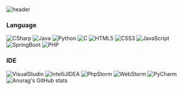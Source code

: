 ![header](https://capsule-render.vercel.app/api?type=slice&color=auto&height=300&section=header&text=jsjshub&fontSize=70&fontAlign=80&rotate=20&fontAlignY=35)
### Language
![CSharp](https://img.shields.io/badge/CSharp-239120?style=flat-square&logo=CSharp&logoColor=white) ![Java](https://img.shields.io/badge/Java-007396?style=flat-square&logo=Java&logoColor=white) ![Python](https://img.shields.io/badge/Python-3776AB?style=flat-square&logo=Python&logoColor=white) ![C](https://img.shields.io/badge/C-A8B9CC?style=flat-square&logo=C&logoColor=white) ![HTML5](https://img.shields.io/badge/HTML5-E34F26?style=flat-square&logo=HTML5&logoColor=white) ![CSS3](https://img.shields.io/badge/CSS3-1572B6?style=flat-square&logo=CSS3&logoColor=white) ![JavaScript](https://img.shields.io/badge/JavaScript-F7DF1E?style=flat-square&logo=JavaScript&logoColor=white) ![SpringBoot](https://img.shields.io/badge/SpringBoot-6DB33F?style=flat-square&logo=SpringBoot&logoColor=white) ![PHP](https://img.shields.io/badge/PHP-777BB4?style=flat-square&logo=PHP&logoColor=white)

### IDE
![VisualStudio](https://img.shields.io/badge/VisualStudio-5C2D91?style=flat-square&logo=VisualStudio&logoColor=white) ![IntelliJIDEA](https://img.shields.io/badge/IntelliJIDEA-000000?style=flat-square&logo=IntelliJIDEA&logoColor=white) ![PhpStorm](https://img.shields.io/badge/PhpStorm-000000?style=flat-square&logo=PhpStorm&logoColor=white) ![WebStorm](https://img.shields.io/badge/WebStorm-000000?style=flat-square&logo=WebStorm&logoColor=white) ![PyCharm](https://img.shields.io/badge/PyCharm-000000?style=flat-square&logo=PyCharm&logoColor=white) 
![Anurag's GitHub stats](https://github-readme-stats.vercel.app/api?username=jsjshub&theme=default&show_icons=true&hide=stars)





<!-- ### Hi there 👋
![header](https://capsule-render.vercel.app/api?type=waving&color=auto&height=300&section=header&text=HELLO&fontSize=90&fontAlign=83) -->

<!--
**jsjshub/jsjshub** is a ✨ _special_ ✨ repository because its `README.md` (this file) appears on your GitHub profile.

Here are some ideas to get you started:

- 🔭 I’m currently working on ...
- 🌱 I’m currently learning ...
- 👯 I’m looking to collaborate on ...
- 🤔 I’m looking for help with ...
- 💬 Ask me about ...
- 📫 How to reach me: ...
- 😄 Pronouns: ...
- ⚡ Fun fact: ...
-->
